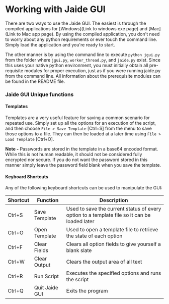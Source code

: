 Working with Jaide GUI
=================
There are two ways to use the Jaide GUI. The easiest is through the compiled applications for [Windows](Link to windows exe page) and [Mac](Link to Mac app page). By using the compiled application, you don't need to worry about any python requirements or ever touch the command line. Simply load the application and you're ready to start.  

The other manner is by using the command line to execute `python jgui.py` from the folder where `jgui.py`, `worker_thread.py`, and `jaide.py` exist. Since this uses your native python environment, you must initially obtain all pre-requisite modules for proper execution, just as if you were running jaide.py from the command line. All information about the prerequisite modules can be found in the README file. 

### Jaide GUI Unique functions  

#### Templates  

Templates are a very useful feature for saving a common scenario for repeated use. Simply set up all the options for an execution of the script, and then choose `File > Save Template` [Ctrl+S] from the menu to save those options to a file. They can then be loaded at a later time using `File > Load Template` [Ctrl+O]. 

**Note -** Passwords are stored in the template in a base64 encoded format. While this is not human readable, it should not be considered fully encrypted nor secure. If you do not want the password stored in this manner simply leave the password field blank when you save the template. 

#### Keyboard Shortcuts  

Any of the following keyboard shortcuts can be used to manipulate the GUI:  

| Shortcut | Function | Description |  
| -------- | -------- | ----------- |  
| Ctrl+S | Save Template | Used to save the current status of every option to a template file so it can be loaded later |  
| Ctrl+O | Open Template | Used to open a template file to retrieve the state of each option |  
| Ctrl+F | Clear Fields | Clears all option fields to give yourself a blank slate |  
| Ctrl+W | Clear Output | Clears the output area of all text |  
| Ctrl+R | Run Script | Executes the specified options and runs the script |  
| Ctrl+Q | Quit Jaide GUI | Exits the program |  
